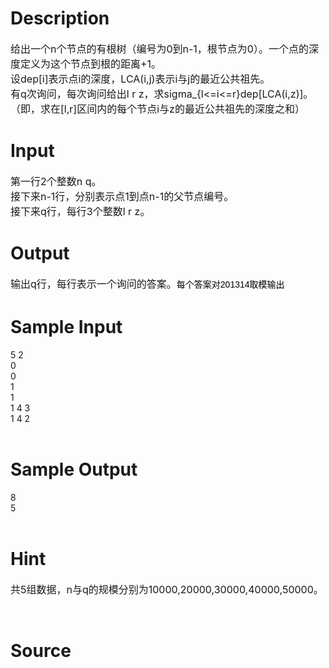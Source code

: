 
# Description

<div class="content"><p><span style="font-size: medium">给出一个n个节点的有根树（编号为0到n-1，根节点为0）。一个点的深度定义为这个节点到根的距离+1。<br/>
设dep[i]表示点i的深度，LCA(i,j)表示i与j的最近公共祖先。<br/>
有q次询问，每次询问给出l r z，求sigma_{l&lt;=i&lt;=r}dep[LCA(i,z)]。<br/>
（即，求在[l,r]区间内的每个节点i与z的最近公共祖先的深度之和）</span></p>
<p></p></div>

# Input

<div class="content"><p><span style="font-size: medium">第一行2个整数n q。<br/>
接下来n-1行，分别表示点1到点n-1的父节点编号。<br/>
接下来q行，每行3个整数l r z。</span></p>
<p></p></div>

# Output

<div class="content"><p><span style="font-size: medium">输出q行，每行表示一个询问的答案。<span style="widows: 2; text-transform: none; text-indent: 0px; display: inline !important; font: 14px/23px Arial; white-space: normal; orphans: 2; float: none; letter-spacing: normal; color: rgb(0,0,0); word-spacing: 0px; -webkit-text-size-adjust: auto; -webkit-text-stroke-width: 0px">每个答案对201314取模输出</span></span></p>
<p></p></div>

# Sample Input

<div class="content"><span class="sampledata">5 2<br/>
0<br/>
0<br/>
1<br/>
1<br/>
1 4 3<br/>
1 4 2<br/>
<br/>
</span></div>

# Sample Output

<div class="content"><span class="sampledata">8<br/>
5<br/>
<br/>
</span></div>

# Hint

<div class="content"><p></p><p><span style="font-size: medium">共5组数据，n与q的规模分别为10000,20000,30000,40000,50000。</span></p><br/>
<p></p><p></p></div>

# Source

<div class="content"><p><a href="problemset.php?search=数据已加强 by saffah

">数据已加强 by saffah<br/>
<br/>
</a></p></div>

